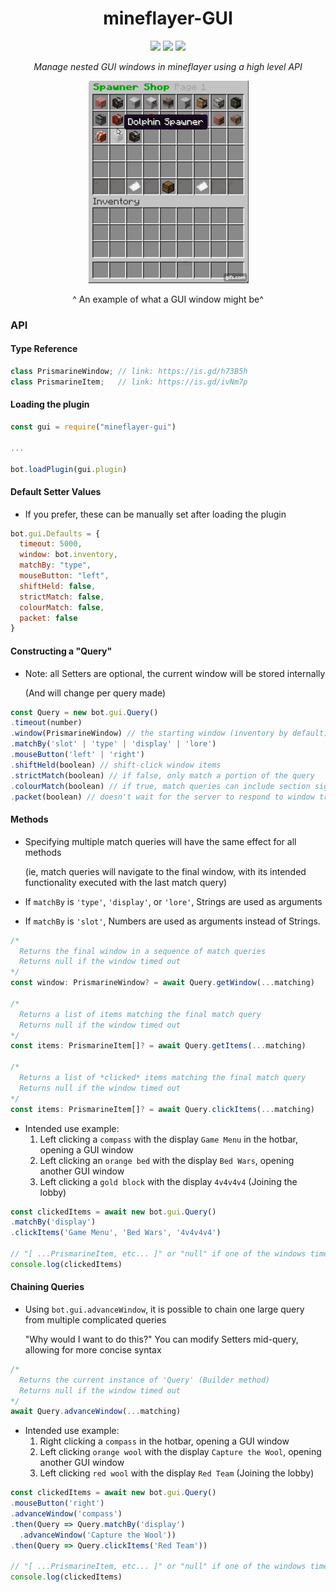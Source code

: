 <h1 align="center">mineflayer-GUI</h1>
<div align="center">
<img src="https://img.shields.io/npm/v/mineflayer-gui?style=flat-square">
<img src="https://img.shields.io/github/issues-raw/firejoust/mineflayer-gui?style=flat-square">
<img src="https://img.shields.io/github/issues-pr-raw/firejoust/mineflayer-gui?style=flat-square">
<p align="center"><i>Manage nested GUI windows in mineflayer using a high level API</i></p>
<img src="gui.gif">
<p>^ An example of what a GUI window might be^</p>
</div>

### API
#### Type Reference
```js
class PrismarineWindow; // link: https://is.gd/h73B5h
class PrismarineItem;   // link: https://is.gd/ivNm7p
```
#### Loading the plugin
```js
const gui = require("mineflayer-gui")

...

bot.loadPlugin(gui.plugin)
```
#### Default Setter Values
- If you prefer, these can be manually set after loading the plugin
```js
bot.gui.Defaults = {
  timeout: 5000,
  window: bot.inventory,
  matchBy: "type",
  mouseButton: "left",
  shiftHeld: false,
  strictMatch: false,
  colourMatch: false,
  packet: false
}
```
#### Constructing a "Query"
- Note: all Setters are optional, the current window will be stored internally

  (And will change per query made)
```js
const Query = new bot.gui.Query()
.timeout(number)
.window(PrismarineWindow) // the starting window (inventory by default)
.matchBy('slot' | 'type' | 'display' | 'lore')
.mouseButton('left' | 'right')
.shiftHeld(boolean) // shift-click window items
.strictMatch(boolean) // if false, only match a portion of the query
.colourMatch(boolean) // if true, match queries can include section sign style colour codes
.packet(boolean) // doesn't wait for the server to respond to window transactions (Unstable!)
```
#### Methods
- Specifying multiple match queries will have the same effect for all methods

  (ie, match queries will navigate to the final window, with its intended functionality executed with the last match query)

- If `matchBy` is `'type'`, `'display'`, or `'lore'`, Strings are used as arguments

- If `matchBy` is `'slot'`, Numbers are used as arguments instead of Strings.
```ts
/*
  Returns the final window in a sequence of match queries
  Returns null if the window timed out
*/
const window: PrismarineWindow? = await Query.getWindow(...matching)

/*
  Returns a list of items matching the final match query
  Returns null if the window timed out
*/
const items: PrismarineItem[]? = await Query.getItems(...matching)

/*
  Returns a list of *clicked* items matching the final match query
  Returns null if the window timed out
*/
const items: PrismarineItem[]? = await Query.clickItems(...matching)
```
- Intended use example:
  1. Left clicking a `compass` with the display `Game Menu` in the hotbar, opening a GUI window
  2. Left clicking an `orange bed` with the display `Bed Wars`, opening another GUI window
  3. Left clicking a `gold block` with the display `4v4v4v4` (Joining the lobby) 
```js
const clickedItems = await new bot.gui.Query()
.matchBy('display')
.clickItems('Game Menu', 'Bed Wars', '4v4v4v4')

// "[ ...PrismarineItem, etc... ]" or "null" if one of the windows timed out
console.log(clickedItems)
```
#### Chaining Queries
- Using `bot.gui.advanceWindow`, it is possible to chain one large query from multiple complicated queries
  
  "Why would I want to do this?" You can modify Setters mid-query, allowing for more concise syntax
```ts
/*
  Returns the current instance of 'Query' (Builder method)
  Returns null if the window timed out
*/
await Query.advanceWindow(...matching)
```
- Intended use example:
  1. Right clicking a `compass` in the hotbar, opening a GUI window
  2. Left clicking `orange wool` with the display `Capture the Wool`, opening another GUI window
  3. Left clicking `red wool` with the display `Red Team` (Joining the lobby)
```js
const clickedItems = await new bot.gui.Query()
.mouseButton('right')
.advanceWindow('compass')
.then(Query => Query.matchBy('display')
  .advanceWindow('Capture the Wool'))
.then(Query => Query.clickItems('Red Team'))

// "[ ...PrismarineItem, etc... ]" or "null" if one of the windows timed out
console.log(clickedItems)
```
